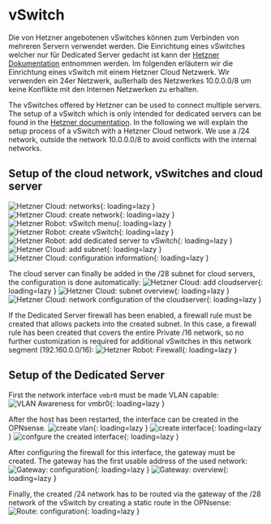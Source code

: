 # vSwitch
Die von Hetzner angebotenen vSwitches können zum Verbinden von mehreren Servern verwendet werden. Die Einrichtung eines vSwitches welcher nur für Dedicated Server gedacht ist kann der [Hetzner Dokumentation](https://docs.hetzner.com/de/robot/dedicated-server/network/vswitch/) entnommen werden. Im folgenden erläutern wir die Einrichtung eines vSwitch mit einem Hetzner Cloud Netzwerk. Wir verwenden ein 24er Netzwerk, außerhalb des Netzwerkes 10.0.0.0/8 um keine Konflikte mit den Internen Netzwerken zu erhalten.

The vSwitches offered by Hetzner can be used to connect multiple servers. The setup of a vSwitch which is only intended for dedicated servers can be found in the [Hetzner documentation](https://docs.hetzner.com/de/robot/dedicated-server/network/vswitch/). In the following we will explain the setup process of a vSwitch with a Hetzner Cloud network. We use a /24 network, outside the network 10.0.0.0/8 to avoid conflicts with the internal networks.

## Setup of the cloud network, vSwitches and cloud server
![Hetzner Cloud: networks](../img/setup/vswitch/vswitch_create1.png?raw=true){: loading=lazy }
![Hetzner Cloud: create network](../img/setup/vswitch/vswitch_create2.png?raw=true){: loading=lazy }
![Hetzner Robot: vSwitch menu](../img/setup/vswitch/vswitch_create3.png?raw=true){: loading=lazy }
![Hetzner Robot: create vSwitch](../img/setup/vswitch/vswitch_create4.png?raw=true){: loading=lazy }
![Hetzner Robot: add dedicated server to vSwitch](../img/setup/vswitch/vswitch_create5.png?raw=true){: loading=lazy }
![Hetzner Cloud: add subnet](../img/setup/vswitch/vswitch_create5.png?raw=true){: loading=lazy }
![Hetzner Cloud: configuration information](../img/setup/vswitch/vswitch_create6.png?raw=true){: loading=lazy }

The cloud server can finally be added in the /28 subnet for cloud servers, the configuration is done automatically:
![Hetzner Cloud: add cloudserver](../img/setup/vswitch/vswitch_create7.png?raw=true){: loading=lazy }
![Hetzner Cloud: subnet overview](../img/setup/vswitch/vswitch_create8.png?raw=true){: loading=lazy }
![Hetzner Cloud: network configuration of the cloudserver](../img/setup/vswitch/vswitch_cloudserver.png?raw=true){: loading=lazy }

If the Dedicated Server firewall has been enabled, a firewall rule must be created that allows packets into the created subnet. In this case, a firewall rule has been created that covers the entire Private /16 network, so no further customization is required for additional vSwitches in this network segment (192.160.0.0/16):
![Hetzner Robot: Firewall](../img/setup/vswitch/vswitch_firewall.png?raw=true){: loading=lazy }

## Setup of the Dedicated Server
First the network interface `vmbr0` must be made VLAN capable:
![VLAN Awareness for `vmbr0`](../img/setup/vswitch/vswitch_pve_vlan_aware.png?raw=true){: loading=lazy }

After the host has been restarted, the interface can be created in the OPNsense.
![create vlan](../img/setup/vswitch/vswitch_opnsense_interface1.png?raw=true){: loading=lazy }
![create interface](../img/setup/vswitch/vswitch_opnsense_interface2.png?raw=true){: loading=lazy }
![confgure the created interface](../img/setup/vswitch/vswitch_opnsense_interface3.png?raw=true){: loading=lazy }

After configuring the firewall for this interface, the gateway must be created. The gateway has the first usable address of the used network:
![Gateway: configuration](../img/setup/vswitch/vswitch_opnsense_gateway1.png?raw=true){: loading=lazy }
![Gateway: overview](../img/setup/vswitch/vswitch_opnsense_gateway2.png?raw=true){: loading=lazy }

Finally, the created /24 network has to be routed via the gateway of the /28 network of the vSwitch by creating a static route in the OPNsense:
![Route: configuration](../img/setup/vswitch/vswitch_opnsense_route.png?raw=true){: loading=lazy }

